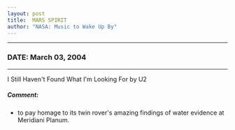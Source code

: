 ```yaml
---
layout: post
title:  MARS SPIRIT
author: "NASA: Music to Wake Up By"
---
```


----
### DATE: March 03, 2004
----
I Still Haven't Found What I'm Looking For by U2

##### Comment:
* to pay homage to its twin rover's amazing findings of water evidence at Meridiani Planum.

